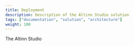 ```yaml
---
title: Deployment
description: Description of the Altinn Studio solution
tags: ["documentation", "solution", "architecture"]
weight: 100
---
```



The Altinn Studio 



